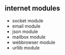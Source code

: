 ## internet modules
- socket module
- email module
- json module
- mailbox module
- webbrowser module
- urllib module
